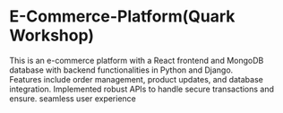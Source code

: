 # E-Commerce-Platform(Quark Workshop)
This is an  e-commerce platform with a React frontend and MongoDB database with backend functionalities in  Python and Django. <br />
Features include
 order management, product updates, and database integration. Implemented robust APIs to handle secure transactions and ensure.
seamless user experience
